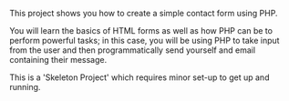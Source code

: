 This project shows you how to create a simple contact form using PHP.

You will learn the basics of HTML forms as well as how PHP can be to perform powerful tasks; in this case, you will be using PHP to take input from the user and then programmatically send yourself and email containing their message.

This is a 'Skeleton Project' which requires minor set-up to get up and running. 


